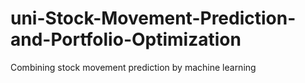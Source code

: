# uni-Stock-Movement-Prediction-and-Portfolio-Optimization
Combining stock movement prediction by machine learning

